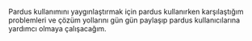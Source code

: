 
Pardus kullanımını yaygınlaştırmak için pardus kullanırken karşılaştığım problemleri ve çözüm yollarını gün gün paylaşıp pardus kullanıcılarına  yardımcı olmaya çalışacağım.

